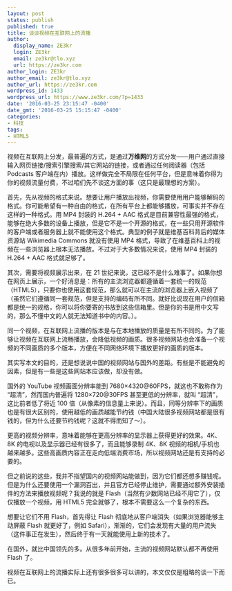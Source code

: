 ```yaml
---
layout: post
status: publish
published: true
title: 谈谈视频在互联网上的流播
author:
  display_name: ZE3kr
  login: ZE3kr
  email: ze3kr@tlo.xyz
  url: https://ze3kr.com
author_login: ZE3kr
author_email: ze3kr@tlo.xyz
author_url: https://ze3kr.com
wordpress_id: 1433
wordpress_url: https://www.ze3kr.com/?p=1433
date: '2016-03-25 23:15:47 -0400'
date_gmt: '2016-03-25 15:15:47 -0400'
categories:
- 科技
tags:
- HTML5
---
```

<p>视频在互联网上分发，最普遍的方式，是通过<strong>万维网</strong>的方式分发——用户通过直接输入网页链接/搜索引擎搜索/其它网站的链接，或者通过任何阅读器（包括 Podcasts 客户端在内）播放。这样做完全不局限在任何平台，但是意味着你得为你的视频流量付费，不过咱们先不谈这方面的事（这只是最理想的方案）。</p>
<p>首先，先从视频的格式来说。想要让用户播放出视频，你需要使用用户能够解码的格式。你可能希望有一种自由的格式，在所有平台上都能够播放，可事实并不存在这样的一种格式。<!--more-->用 MP4 封装的 H.264 + AAC 格式是目前兼容性最强的格式，能够在绝大多数的设备上播放，但是它不是一个开源的格式，在一些只用开源软件的客户端或者服务器上就不能使用这个格式。典型的例子就是维基百科背后的媒体资源站 Wikimedia Commons 就没有使用 MP4 格式，导致了在维基百科上的视频在一些浏览器上根本无法播放。不过对于大多数情况来说，使用 MP4 封装的 H.264 + AAC 格式就足够了。</p>
<p>其次，需要将视频展示出来，在 21 世纪来说，这已经不是什么难事了。如果你想在网页上展示，一个好消息是：所有的主流浏览器都遵循着一套统一的规范（HTML5），只要你也使用这套规范，那么就可以在主流的浏览器上嵌入视频了（虽然它们遵循同一套规范，但是支持的编码有所不同。就好比说现在用户的信箱都是统一的规格，你可以将你要寄的书放到这些信箱里。但是你的书是用中文写的，那么不懂中文的人就无法知道书中的内容。）。</p>
<p>同一个视频，在互联网上流播的版本是与在本地播放的质量是有所不同的。为了能够让视频在互联网上流畅播放，会降低视频的画质。很多视频网站也会准备一个视频的不同画质的多个版本，方便在不同网络环境下播放更好的画质的版本。</p>
<p>其实写本文的目的，还是想说说中国的视频网站与国外的差距。有些是不能避免的因素，但是有一些是这些网站本应该做，却没有做。</p>
<p>国外的 YouTube 视频画面分辨率能到 7680×4320@60FPS，就这也不敢称作为 “超清”，然而国内普遍将 1280×720@30FPS 甚至更低的分辨率，就叫 “超清”，这比前者低了将近 100 倍（从像素的信息量上来说）。而且，同等分辨率下的画质也是有很大区别的，使用越低的画质越能节约钱（中国大陆很多视频网站都是很有钱的，但为什么还要节约钱呢？这就不得而知了～）。</p>
<p>更高的视频分辨率，意味着能够在更高分辨率的显示器上获得更好的效果。4K、8K 的电视以及显示器已经有很多了，而且能够录制 4K、8K 视频的相机/手机也越来越多。这些高画质内容正在走向低端消费市场，所以视频网站还是有支持的必要的。</p>
<p>但之前说的这些，我并不指望国内的视频网站能做到，因为它们都还想多赚钱呢。但是为什么还要使用一个漏洞百出，并且官方已经停止维护，需要通过额外安装插件的方法来播放视频呢？我说的就是 Flash（当然有少数网站已经不用它了），仅仅播放一个视频，用 HTML5 完全就够了，根本不需要这么一个复杂的东西。</p>
<p>想要让它们不用 Flash，首先得让 Flash 彻底地从客户端消失（如果浏览器能够主动屏蔽 Flash 就更好了，例如 Safari），渐渐的，它们会发现有大量的用户流失（这件事正在发生），然后终于有一天就能使用上新的技术了。</p>
<p>在国外，就比中国领先的多。从很多年前开始，主流的视频网站默认都不再使用 Flash 了。</p>
<p>视频在互联网上的流播实际上还有很多很多可以讲的，本文仅仅是粗略的谈一下而已。</p>

